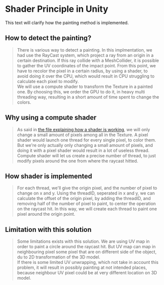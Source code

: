 # Shader Principle in Unity

This text will clarify how the painting method is implemented.

## How to detect the painting?
> There is various way to detect a painting. In this implmentation, we had use the RayCast system, which project
> a ray from an origin in a certain destination. If this ray collide with a MeshCollider, it is possible to gather
> the UV coordinates of the impact point. From this point, we have to recolor the pixel in a certain radius, by using a
> shader, to avoid doing it over the CPU, which would result in CPU struggling to calculate each pixel to modify.<br/>
> We will use a compute shader to transform the Texture in a painted one. By choosing this, we order the GPU to do it,
> in heavy multi threading way, resulting in a short amount of time spent to change the colors.

## Why using a compute shader
> As said in [the file explaining how a shader is working](./shader_usage.md), we will only change a small amount of
> pixels among all in the Texture. A pixel shader would launch one thread for every single pixel, to color them.<br />
> But we're only actually only changing a small amount of pixels, and doing it with a pixel shader would result in a lot
> of useless thread. Compute shader will let us create a precise number of thread, to just modify pixels around the one
> from where the raycast hitted.

## How shader is implemented
> For each thread, we'll give the origin pixel, and the number of pixel to change on x and y.
> Using the threadID, seperated in x and y, we can calculate the offset of the origin pixel, by adding the threadID, and
> removing half of the number of pixel to paint, to center the operation on the raycast hit.
> In this way, we will create each thread to paint one pixel around the origin point.

## Limitation with this solution
> Some limitations exists with this solution. We are using UV map in order to paint a circle around the raycast hit.
> But UV map can map in neighbouring pixel some pixel that are on different side of the object, du to 2D transformation
> of the 3D model.<br />
> If there is some limited UV unwrapping, which not take in account this problem, it will result in possibly painting 
> at not intended places, because neighbour UV pixel could be at very different location on 3D model.<br />